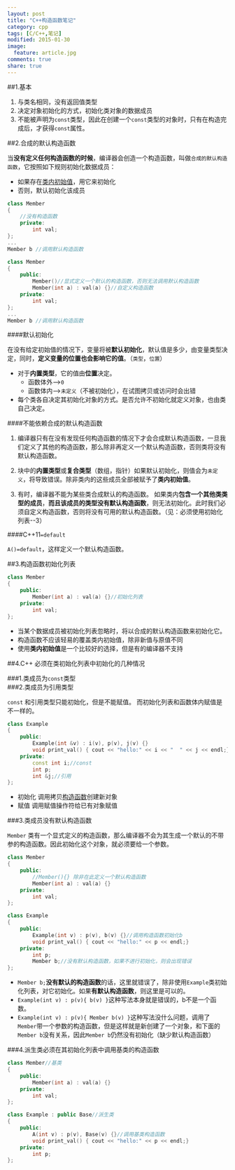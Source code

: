 ```yaml
---
layout: post
title: "C++构造函数笔记"
category: cpp
tags: [C/C++,笔记]
modified: 2015-01-30
image:
  feature: article.jpg
comments: true
share: true
---
```



##1.基本

1.  与类名相同，没有返回值类型
2. 决定对象初始化的方式，初始化类对象的数据成员
3. 不能被声明为`const`类型，因此在创建一个`const`类型的对象时，只有在构造完成后，才获得`const`属性。

##2.合成的默认构造函数

当**没有定义任何构造函数的时候**，编译器会创造一个构造函数，叫做`合成的默认构造函数`，它按照如下规则初始化数据成员：

- 如果存在[类内初始值]()，用它来初始化
- 否则，默认初始化该成员

```cpp
class Member
{
    //没有构造函数
    private:
        int val;
};
...
Member b //调用默认构造函数
```
```cpp
class Member
{
    public:
        Member()//显式定义一个默认的构造函数，否则无法调用默认构造函数
        Member(int a) : val(a) {}//自定义构造函数
    private:
        int val;
};
...
Member b //调用默认构造函数
```

####默认初始化

在没有给定初始值的情况下，变量将被**默认初始化**，默认值是多少，由变量类型决定，同时，**定义变量的位置也会影响它的值**。（`类型`，`位置`）

- 对于**内置类型**，它的值由**位置**决定。
    - 函数体外-->`0`  
    - 函数体内-->`未定义`（不被初始化），在试图拷贝或访问时会出错
- 每个类各自决定其初始化对象的方式。是否允许不初始化就定义对象，也由类自己决定。                                                   


####不能依赖合成的默认构造函数

1. 编译器只有在没有发现任何构造函数的情况下才会合成默认构造函数，一旦我们定义了其他的构造函数，那么除非再定义一个默认构造函数，否则类将没有默认构造函数。

2. 块中的**内置类型**或**复合类型**（数组，指针）如果默认初始化，则值会为`未定义`，将导致错误。除非类内的这些成员全部被赋予了**类内初始值**。

3. 有时，编译器不能为某些类合成默认的构造函数。
如果类内**包含一个其他类类型的成员**，**而且该成员的类型没有默认构造函数**，则无法初始化。此时我们必须自定义构造函数，否则将没有可用的默认构造函数。（见：必须使用初始化列表--3）


####C++11`=default`

`A()=default`，这样定义一个默认构造函数。

##3.构造函数初始化列表

```cpp
class Member
{
    public:
        Member(int a) : val(a) {}//初始化列表
    private:
        int val;
};
```

- 当某个数据成员被初始化列表忽略时，将以合成的默认构造函数来初始化它。
- 构造函数不应该轻易的覆盖类内初始值，除非新值与原值不同
- 使用**类内初始值**是一个比较好的选择，但是有的编译器不支持  


##4.C++ 必须在类初始化列表中初始化的几种情况  

###1.类成员为`const`类型  
###2.类成员为引用类型  

`const` 和引用类型只能初始化，但是不能赋值。
而初始化列表和函数体内赋值是不一样的。

```cpp
class Example
{
    public:
        Example(int &v) : i(v), p(v), j(v) {}
        void print_val() { cout << "hello:" << i << "  " << j << endl;}
    private:
        const int i;//const
        int p;
        int &j;//引用
};
```


- 初始化
调用拷贝[构造函数](#)创建新对象
- 赋值
调用赋值操作符给已有对象赋值

###3.类成员没有默认构造函数  

`Member` 类有一个显式定义的构造函数，那么编译器不会为其生成一个默认的不带参的构造函数。因此初始化这个对象，就必须要给一个参数。

```cpp
class Member
{
    public:
        //Member(){} 除非在此定义一个默认构造函数
        Member(int a) : val(a) {}
    private:
        int val;
};

class Example
{
    public:
        Example(int v) : p(v), b(v) {}//调用构造函数初始化b
        void print_val() { cout << "hello:" << p << endl;}
    private:
        int p;
        Member b;//没有默认构造函数，如果不进行初始化，则会出现错误
};
```

- `Member b;`**没有默认的构造函数**的话，这里就错误了，除非使用`Example`类初始化列表，对它初始化。如果**有默认构造函数**，则这里是可以的。
- `Example(int v) : p(v){ b(v) }`这种写法本身就是错误的，b不是一个函数。
- `Example(int v) : p(v){ Member b(v) }`这种写法没什么问题，调用了`Member`带一个参数的构造函数，但是这样就是新创建了一个对象，和下面的`Member b`没有关系，因此`Member b`仍然没有初始化（缺少默认构造函数）

###4.派生类必须在其初始化列表中调用基类的构造函数  

```cpp
class Member//基类
{
    public:
        Member(int a) : val(a) {}
    private:
        int val;
};

class Example : public Base//派生类
{
    public:
        A(int v) : p(v), Base(v) {}//调用基类构造函数
        void print_val() { cout << "hello:" << p << endl;}
    private:
        int p;
};


```


